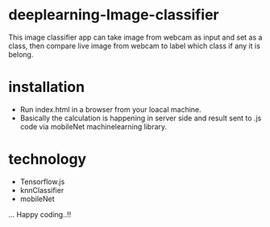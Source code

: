 # deeplearning-Image-classifier
This image classifier app can take image from webcam as input and set as a class, then compare live image from webcam to label which class if any it is belong. 

# installation
- Run index.html in a browser from your loacal machine. 
- Basically the calculation is happening in server side and result sent to .js code via mobileNet machinelearning library.

# technology
* Tensorflow.js
* knnClassifier
* mobileNet

... Happy coding..!!
